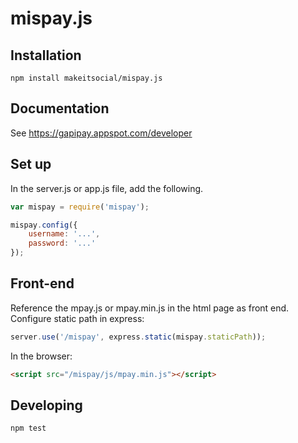 # mispay.js

## Installation

    npm install makeitsocial/mispay.js

## Documentation

See https://gapipay.appspot.com/developer

## Set up

In the server.js or app.js file, add the following.

```js
var mispay = require('mispay');

mispay.config({
	username: '...',
	password: '...'
});
``` 

## Front-end

Reference the mpay.js or mpay.min.js in the html page as front end. Configure static path in express:

```js
server.use('/mispay', express.static(mispay.staticPath));
```

In the browser:
```html
<script src="/mispay/js/mpay.min.js"></script>
```


## Developing

    npm test
